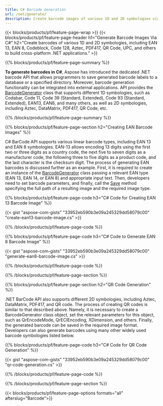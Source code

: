 ```yaml
---
title: C# Barcode Generation
url: /net/generate/
description: Create barcode images of various 1D and 2D symbologies via .NET library
---
```


{{< blocks/products/pf/feature-page-wrap >}}
{{< blocks/products/pf/feature-page-header h1="Generate Barcode Images Via C#" h2="Create barcodes of various 1D and 2D symbologies, including EAN 13, EAN 8, Codeblock, Code 128, Aztec, PDF417, QR Code, UPC, and others to build cross-platform .NET applications." >}}

{{% blocks/products/pf/feature-page-summary %}}

**To generate barcodes in C#**, Aspose has introduced the dedicated .NET barcode API that allows programmers to save generated barcode labels to a database or a specified directory. Moreover, barcode generation functionality can be integrated into external applications. API provides the [BarcodeGenerator](https://apireference.aspose.com/barcode/net/aspose.barcode.generation/barcodegenerator) class that supports different 1D symbologies, such as Codabar, Code 11, Code 39 (Standard, Extended), Code 93 (Standard, Extended), EAN13, EAN8, and many others, as well as 2D symbologies, including Aztec, DataMatrix, PDF417, QR Code, etc. 

{{% /blocks/products/pf/feature-page-summary  %}}

{{% blocks/products/pf/feature-page-section  h2="Creating EAN Barcode Images" %}}

C# BarCode API supports various linear barcode types, including EAN 13 and EAN 8 symbologies. EAN-13 allows encoding 13 digits using the first two or three digits as a country code, the next five to seven digits as a manufacturer code, the following three to five digits as a product code, and the last character is the checksum digit. The process of generating EAN barcodes is discussed further as an example. First, it is required to create an instance of the [BarcodeGenerator](https://apireference.aspose.com/barcode/net/aspose.barcode.generation/barcodegenerator) class passing a relevant EAN type (EAN 13, EAN 14, or EAN 8) and appropriate input text. Then, developers need to set barcode parameters, and finally, call the [Save](https://apireference.aspose.com/barcode/net/aspose.barcode.generation.barcodegenerator/save/methods/1) method specifying the full path of a resulting image and the required image type.

{{% blocks/products/pf/feature-page-code h3="C# Code for Creating EAN 13 Barcode Image" %}}

{{< gist "aspose-com-gists" "33952eb590b3e09a245329dd58079c00" "create-ean13-barcode-image.cs" >}}

{{% /blocks/products/pf/feature-page-code  %}}

{{% blocks/products/pf/feature-page-code h3="C# Code to Generate EAN 8 Barcode Image" %}}

{{< gist "aspose-com-gists" "33952eb590b3e09a245329dd58079c00" "generate-ean8-barcode-image.cs" >}}

{{% /blocks/products/pf/feature-page-code  %}}

{{% /blocks/products/pf/feature-page-section %}}

{{% blocks/products/pf/feature-page-section  h2="QR Code Generation" %}}

.NET BarCode API also supports different 2D symbologies, including Aztec, DataMatrix, PDF417, and QR code. The process of creating QR codes is similar to that described above. Namely, it is necessary to create a BarcodeGenerator class object, set the relevant parameters for this object, such as QrEncodeMode, QrECIEncoding, XDimension, and others. Finally, the generated barcode can be saved in the required image format. Developers can also generate barcodes using many other widely used barcode symbologies listed below. 

 

{{% blocks/products/pf/feature-page-code h3="C# Code for QR Code Generation" %}}

{{< gist "aspose-com-gists" "33952eb590b3e09a245329dd58079c00" "qr-code-generation.cs" >}}

{{% /blocks/products/pf/feature-page-code  %}}

{{% /blocks/products/pf/feature-page-section %}}

{{< blocks/products/pf/feature-page-options formats="all" afterslug="Barcode">}}